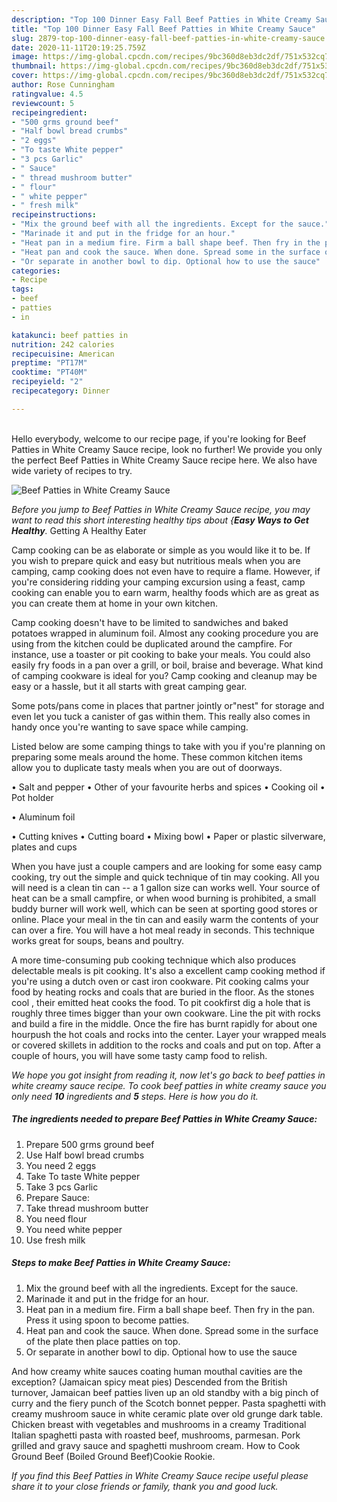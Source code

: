 ```yaml
---
description: "Top 100 Dinner Easy Fall Beef Patties in White Creamy Sauce"
title: "Top 100 Dinner Easy Fall Beef Patties in White Creamy Sauce"
slug: 2879-top-100-dinner-easy-fall-beef-patties-in-white-creamy-sauce
date: 2020-11-11T20:19:25.759Z
image: https://img-global.cpcdn.com/recipes/9bc360d8eb3dc2df/751x532cq70/beef-patties-in-white-creamy-sauce-recipe-main-photo.jpg
thumbnail: https://img-global.cpcdn.com/recipes/9bc360d8eb3dc2df/751x532cq70/beef-patties-in-white-creamy-sauce-recipe-main-photo.jpg
cover: https://img-global.cpcdn.com/recipes/9bc360d8eb3dc2df/751x532cq70/beef-patties-in-white-creamy-sauce-recipe-main-photo.jpg
author: Rose Cunningham
ratingvalue: 4.5
reviewcount: 5
recipeingredient:
- "500 grms ground beef"
- "Half bowl bread crumbs"
- "2 eggs"
- "To taste White pepper"
- "3 pcs Garlic"
- " Sauce"
- " thread mushroom butter"
- " flour"
- " white pepper"
- " fresh milk"
recipeinstructions:
- "Mix the ground beef with all the ingredients. Except for the sauce."
- "Marinade it and put in the fridge for an hour."
- "Heat pan in a medium fire. Firm a ball shape beef. Then fry in the pan. Press it using spoon to become patties."
- "Heat pan and cook the sauce. When done. Spread some in the surface of the plate then place patties on top."
- "Or separate in another bowl to dip. Optional how to use the sauce"
categories:
- Recipe
tags:
- beef
- patties
- in

katakunci: beef patties in 
nutrition: 242 calories
recipecuisine: American
preptime: "PT17M"
cooktime: "PT40M"
recipeyield: "2"
recipecategory: Dinner

---
```

<br>
Hello everybody, welcome to our recipe page, if you're looking for Beef Patties in White Creamy Sauce recipe, look no further! We provide you only the perfect Beef Patties in White Creamy Sauce recipe here. We also have wide variety of recipes to try.
<br>


![Beef Patties in White Creamy Sauce](https://img-global.cpcdn.com/recipes/9bc360d8eb3dc2df/751x532cq70/beef-patties-in-white-creamy-sauce-recipe-main-photo.jpg)

<i>Before you jump to Beef Patties in White Creamy Sauce recipe, you may want to read this short interesting healthy tips about {<strong>Easy Ways to Get Healthy</strong>.</i>
Getting A Healthy Eater

    
Camp cooking can be as elaborate or simple as you would like it to be. If you wish to prepare quick and easy but nutritious meals when you are camping, camp cooking does not even have to require a flame. However, if you're considering ridding your camping excursion using a feast, camp cooking can enable you to earn warm, healthy foods which are as great as you can create them at home in your own kitchen.

Camp cooking doesn't have to be limited to sandwiches and baked potatoes wrapped in aluminum foil.  Almost any cooking procedure you are using from the kitchen could be duplicated around the campfire. For instance, use a toaster or pit cooking to bake your meals. You could also easily fry foods in a pan over a grill, or boil, braise and beverage. What kind of camping cookware is ideal for you? Camp cooking and cleanup may be easy or a hassle, but it all starts with great camping gear.

Some pots/pans come in places that partner jointly or"nest" for storage and even let you tuck a canister of gas within them. This really also comes in handy once you're wanting to save space while camping.

Listed below are some camping things to take with you if you're planning on preparing some meals around the home. These common kitchen items allow you to duplicate tasty meals when you are out of doorways.

• Salt and pepper
• Other of your favourite herbs and spices
• Cooking oil
• Pot holder

• Aluminum foil

• Cutting knives
• Cutting board
• Mixing bowl
• Paper or plastic silverware, plates and cups

When you have just a couple campers and are looking for some easy camp cooking, try out the simple and quick technique of tin may cooking. All you will need is a clean tin can -- a 1 gallon size can works well. Your source of heat can be a small campfire, or when wood burning is prohibited, a small buddy burner will work well, which can be seen at sporting good stores or online. Place your meal in the tin can and easily warm the contents of your can over a fire. You will have a hot meal ready in seconds.  This technique works great for soups, beans and poultry.

A more time-consuming pub cooking technique which also produces delectable meals is pit cooking.  It's also a excellent camp cooking method if you're using a dutch oven or cast iron cookware. Pit cooking calms your food by heating rocks and coals that are buried in the floor. As the stones cool , their emitted heat cooks the food. To pit cookfirst dig a hole that is roughly three times bigger than your own cookware. Line the pit with rocks and build a fire in the middle. Once the fire has burnt rapidly for about one hourpush the hot coals and rocks into the center. Layer your wrapped meals or covered skillets in addition to the rocks and coals and put on top. After a couple of hours, you will have some tasty camp food to relish.


<i>We hope you got insight from reading it, now let's go back to beef patties in white creamy sauce recipe. To cook beef patties in white creamy sauce you only need <strong>10</strong> ingredients and <strong>5</strong> steps. Here is how you do it.
</i>

##### The ingredients needed to prepare Beef Patties in White Creamy Sauce:

1. Prepare 500 grms ground beef
1. Use Half bowl bread crumbs
1. You need 2 eggs
1. Take To taste White pepper
1. Take 3 pcs Garlic
1. Prepare  Sauce:
1. Take  thread mushroom butter
1. You need  flour
1. You need  white pepper
1. Use  fresh milk


##### Steps to make Beef Patties in White Creamy Sauce:

1. Mix the ground beef with all the ingredients. Except for the sauce.
1. Marinade it and put in the fridge for an hour.
1. Heat pan in a medium fire. Firm a ball shape beef. Then fry in the pan. Press it using spoon to become patties.
1. Heat pan and cook the sauce. When done. Spread some in the surface of the plate then place patties on top.
1. Or separate in another bowl to dip. Optional how to use the sauce


And how creamy white sauces coating human mouthal cavities are the exception? (Jamaican spicy meat pies) Descended from the British turnover, Jamaican beef patties liven up an old standby with a big pinch of curry and the fiery punch of the Scotch bonnet pepper. Pasta spaghetti with creamy mushroom sauce in white ceramic plate over old grunge dark table. Chicken breast with vegetables and mushrooms in a creamy Traditional Italian spaghetti pasta with roasted beef, mushrooms, parmesan. Pork grilled and gravy sauce and spaghetti mushroom cream. How to Cook Ground Beef (Boiled Ground Beef)Cookie Rookie. 

<i>If you find this Beef Patties in White Creamy Sauce recipe useful please share it to your close friends or family, thank you and good luck.</i>
